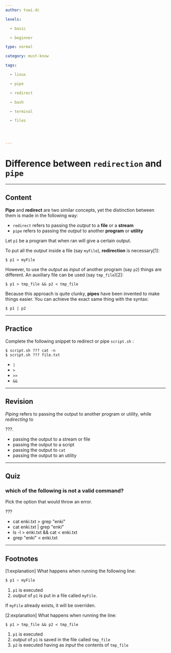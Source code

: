 ```yaml
---
author: tuwi.dc

levels:

  - basic

  - beginner

type: normal

category: must-know

tags:

  - linux

  - pipe

  - redirect

  - bash

  - terminal

  - files




---
```


# Difference between `redirection` and `pipe`

---

## Content

**Pipe** and **redirect** are two similar concepts, yet the distinction between them is made in the following way:

- `redirect` refers to passing the _output_ to a **file** or a **stream**
- `pipe` refers to passing the _output_ to another **program** or **utility**

Let `p1` be a program that when ran will give a certain output.

To put all the _output_ inside a file (say `myFile`), **redirection** is necessary[1]:

```
$ p1 > myFile
```

However, to use the _output_ as _input_ of another program (say `p2`) things are different. An auxiliary file can be used (say `tmp_file`)[2]:

```
$ p1 > tmp_file && p2 < tmp_file
```

Because this approach is quite clunky, **pipes** have been invented to make things easier. You can achieve the exact same thing with the syntax:

```
$ p1 | p2
```

---

## Practice

Complete the following snippet to redirect or pipe `script.sh` :

```
$ script.sh ??? cat -n
$ script.sh ??? file.txt
```

- `|`
- `>`
- `>>`
- `&&`

---

## Revision

_Piping_ refers to passing the output to another program or utility, while _redirecting_ to

???.

- passing the output to a stream or file
- passing the output to a script
- passing the output to `cat`
- passing the output to an utility

---

## Quiz

### which of the following is not a valid command?

Pick the option that would throw an error.

???

- cat enki.txt > grep "enki"
- cat enki.txt | grep "enki"
- ls -l > enki.txt && cat < enki.txt
- grep "enki" < enki.txt

---

## Footnotes

[1:explanation]
What happens when running the following line:

```bash
$ p1 > myFile
```

1.  `p1` is executed
2.  _output_ of `p1` is put in a file called `myFile`.

If `myFile` already exists, it will be overriden.

[2:explanation]
What happens when running the line:

```
$ p1 > tmp_file && p2 < tmp_file
```

1.  `p1` is executed
2.  _output_ of `p1` is saved in the file called `tmp_file`
3.  `p2` is executed having as _input_ the contents of `tmp_file`
